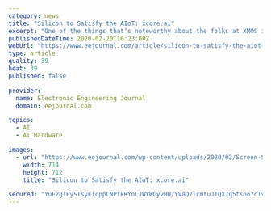 ```yaml
---
category: news
title: "Silicon to Satisfy the AIoT: xcore.ai"
excerpt: "One of the things that’s noteworthy about the folks at XMOS is that they are extremely well known in certain circles, like audio processing and speech recognition, but relatively unknown in other spheres of activity, like artificial intelligence (AI) and machine learning (ML). Happily, all that’s about to change with their latest chip ..."
publishedDateTime: 2020-02-20T16:23:00Z
webUrl: "https://www.eejournal.com/article/silicon-to-satisfy-the-aiot-xcore-ai/"
type: article
quality: 39
heat: 39
published: false

provider:
  name: Electronic Engineering Journal
  domain: eejournal.com

topics:
  - AI
  - AI Hardware

images:
  - url: "https://www.eejournal.com/wp-content/uploads/2020/02/Screen-Shot-2020-02-20-at-8.16.50-AM.png"
    width: 714
    height: 712
    title: "Silicon to Satisfy the AIoT: xcore.ai"

secured: "YuE2gIPySTsyEicppCNPTkRYnLJWYWGyvHH/YVaQ7lcmtuJIQX7q5tsoo7cIvmhcwq3SlPPTSt5Iibu+d5R76OnmGjxiDZoSzEOAJhG6XA7/egGJAVKO5tLitnSeXFTSBlxyV0CSHKmGrrnPgJBAORs2oDYiBwjam+ihRcp9lzREhhl3ykcKDn8ikTMxUUymOeaLqsOoIRKE+w5w90cb+SwzCu3ciLWernhPIMzOGDNGEytuFIMQIlevyPu507AQmMtWHmiNLAojS5qCeFcTdt0r5LC9JTyCkCHLOXFYwysne4cCIo6+UNzdzMq4GPzI;MRnDjCJPue+/hias3JxFyw=="
---
```


